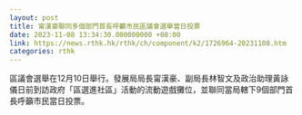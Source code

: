 ```yaml
---
layout: post
title: 甯漢豪聯同多個部門首長呼籲市民區議會選舉當日投票
date: 2023-11-08 13:34:30.000000000 +08:00
link: https://news.rthk.hk/rthk/ch/component/k2/1726964-20231108.htm
categories: rthk
---
```


區議會選舉在12月10日舉行。發展局局長甯漢豪、副局長林智文及政治助理黃詠儀日前到訪政府「區選進社區」活動的流動遊戲攤位，並聯同當局轄下9個部門首長呼籲市民當日投票。
